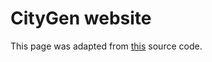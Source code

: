 # CityGen website
This page was adapted from [this](https://github.com/rese1f/MovieChat/tree/web) source code.
